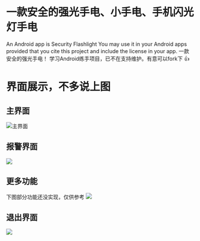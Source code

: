# 一款安全的强光手电、小手电、手机闪光灯手电
An Android app is Security Flashlight You may use it in your Android apps provided that you cite  this  project and include the license in your app. 一款安全的强光手电！ 学习Android练手项目，已不在支持维护。有意可以fork下
:+1:


# 界面展示，不多说上图

## 主界面
![主界面](https://github.com/jeokwok/MyApplication/blob/master/Screenshot_2019-01-03-23-56-22-507_com.example.ad.png)
## 报警界面
![](https://github.com/jeokwok/MyApplication/blob/master/Screenshot_2019-01-03-23-56-26-181_com.example.ad.png)
## 更多功能
下图部分功能还没实现，仅供参考
![](https://github.com/jeokwok/MyApplication/blob/master/Screenshot_2019-01-03-23-56-30-369_com.example.ad.png)
## 退出界面
![](https://github.com/jeokwok/MyApplication/blob/master/Screenshot_2019-01-03-23-56-34-274_com.example.ad.png)
